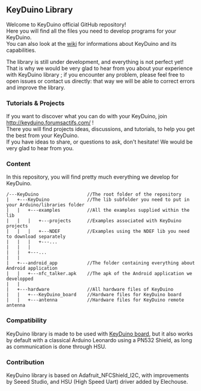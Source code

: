 ## KeyDuino Library

Welcome to KeyDuino official GitHub repository!  
Here you will find all the files you need to develop programs for your KeyDuino.  
You can also look at the [wiki](https://github.com/CITCEuraRFID/KeyDuino/wiki) for informations about KeyDuino and its capabilities.  

The library is still under development, and everything is not perfect yet!  
That is why we would be very glad to hear from you about your experience with KeyDuino library ; if you encounter any problem, please feel free to open issues or contact us directly: that way we will be able to correct errors and improve the library.

### Tutorials & Projects
If you want to discover what you can do with your KeyDuino, join http://keyduino.forumsactifs.com/ !  
There you will find projects ideas, discussions, and tutorials, to help you get the best from your KeyDuino.  
If you have ideas to share, or questions to ask, don't hesitate! We would be very glad to hear from you.  

### Content
In this repository, you will find pretty much everything we develop for KeyDuino.

```
/---KeyDuino                  //The root folder of the repository  
|   +---KeyDuino              //The lib subfolder you need to put in your Arduino/libraries folder  
|   |   +---examples          //All the examples supplied within the lib  
|   |   |   +---projects      //Examples associated with KeyDuino projects  
|   |   |   +---NDEF          //Examples using the NDEF lib you need to download separately  
|   |   |   +---...  
|   |   |  
|   |   +---...  
|   |    
|   +---android_app           //The folder containing everything about Android application  
|   |   +---nfc_talker.apk    //The apk of the Android application we developped  
|   |    
|   +---hardware              //All hardware files of KeyDuino  
|   |   +---KeyDuino_board    //Hardware files for KeyDuino board  
|   |   +---antenna           //Hardware files for KeyDuino remote antenna  
```

### Compatibility
KeyDuino library is made to be used with [KeyDuino board](https://www.kickstarter.com/projects/1535978353/keyduino), but it also works by default with a classical Arduino Leonardo using a PN532 Shield, as long as communication is done through HSU.

### Contribution
KeyDuino library is based on Adafruit_NFCShield_I2C, with improvements by Seeed Studio, and HSU (High Speed Uart) driver added by Elechouse. 
